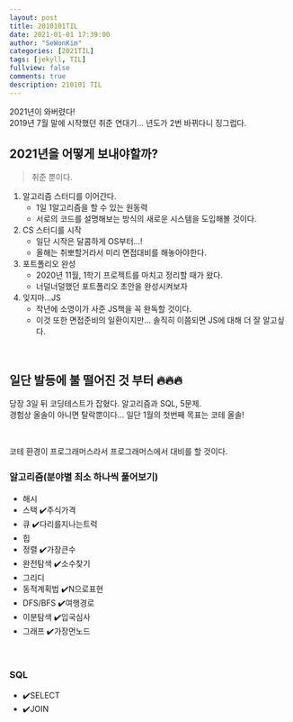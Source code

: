 ```yaml
---
layout: post
title: 2010101TIL 
date: 2021-01-01 17:39:00
author: "SeWonKim"
categories: [2021TIL]
tags: [jekyll, TIL]
fullview: false
comments: true
description: 210101 TIL
---
```


2021년이 와버렸다!       
2019년 7월 말에 시작했던 취준 연대기... 년도가 2번 바뀌다니 징그럽다.

## 2021년을 어떻게 보내야할까?

> 취준 뿐이다.

1. 알고리즘 스터디를 이어간다.
   - 1일 1알고리즘을 할 수 있는 원동력
   - 서로의 코드를 설명해보는 방식의 새로운 시스템을 도입해볼 것이다.
2. CS 스터디를 시작
    - 일단 시작은 달콤하게 OS부터...!
    - 올해는 취뽀할거라서 미리 면접대비를 해놓아야한다.
3. 포트폴리오 완성
    - 2020년 11월, 1학기 프로젝트를 마치고 정리할 때가 왔다.
    - 너덜너덜했던 포트폴리오 초안을 완성시켜보자 
4. 잊지마...JS
    - 작년에 소영이가 사준 JS책을 꼭 완독할 것이다.
    - 이것 또한 면접준비의 일환이지만... 솔직히 이쯤되면 JS에 대해 더 잘 알고싶다.

&nbsp;
&nbsp;

## 일단 발등에 불 떨어진 것 부터 🔥🔥🔥

당장 3일 뒤 코딩테스트가 잡혔다. 알고리즘과 SQL, 5문제.       
경험상 올솔이 아니면 탈락뿐이다... 일단 1월의 첫번째 목표는 코테 올솔!

&nbsp;

코테 환경이 프로그래머스라서 프로그래머스에서 대비를 할 것이다.

### 알고리즘(분야별 최소 하나씩 풀어보기)

- 해시
- 스택 ✔️주식가격
- 큐 ✔️다리를지나는트럭
- 힙
- 정렬 ✔️가장큰수
- 완전탐색 ✔️소수찾기
- 그리디
- 동적계획법 ✔️N으로표현
- DFS/BFS ✔️여행경로
- 이분탐색 ✔️입국심사
- 그래프 ✔️가장먼노드 

&nbsp;

### SQL

- ✔️SELECT
- ✔️JOIN

&nbsp;
&nbsp;
